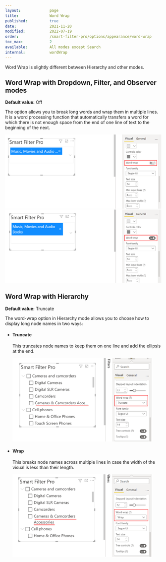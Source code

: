 ```yaml
---
layout:             page
title:              Word Wrap
published:          true
date:               2021-11-20
modified:           2022-07-19
order:              /smart-filter-pro/options/appearance/word-wrap
toc_max:            2
available:          All modes except Search
internal:           wordWrap
---
```


Word Wrap is slightly different between Hierarchy and other modes.

## Word Wrap with Dropdown, Filter, and Observer modes

**Default value:** Off

The option allows you to break long words and wrap them in multiple lines. It is a word processing function that automatically transfers a word for which there is not enough space from the end of one line of text to the beginning of the next.

<img src="images/appearance-word-wrap.png" width="550">   

<img src="images/appearance-word-wrap2.png" width="550">


## Word Wrap with Hierarchy

**Default value:** Truncate

The word-wrap option in Hierarchy mode allows you to choose how to display long node names in two ways:    

- #### Truncate
    This truncates node names to keep them on one line and add the ellipsis at the end.   

    <img src="images/appearance-wordwrap-truncate-hierarchy-mode.png" width="450">  

- #### Wrap
    This breaks node names across multiple lines in case the width of the visual is less than their length.  

    <img src="images/appearance-wordwrap-wrap-hierarchy-mode.png" width="450">   